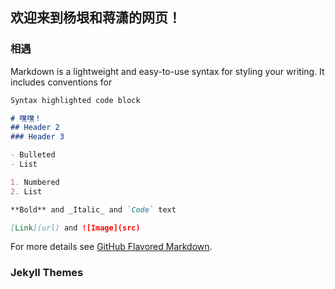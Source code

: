 ## 欢迎来到杨垠和蒋潇的网页！

### 相遇

Markdown is a lightweight and easy-to-use syntax for styling your writing. It includes conventions for

```markdown
Syntax highlighted code block

# 嘿嘿！
## Header 2
### Header 3

- Bulleted
- List

1. Numbered
2. List

**Bold** and _Italic_ and `Code` text

[Link](url) and ![Image](src)
```

For more details see [GitHub Flavored Markdown](https://guides.github.com/features/mastering-markdown/).

### Jekyll Themes
